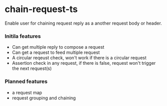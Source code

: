 # chain-request-ts

Enable user for chaining request reply as a another request body or header.

### Initila features
- Can get multiple reply to compose a request
- Can get a request to feed multiple request
- A circular reqeust check, won't work if there is a circular request
- Assertion check in any request, if there is false,  request won't trigger the next request(s)


### Planned features
- a request map
- request grouping and chaining
